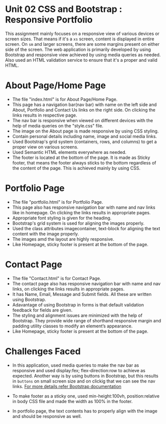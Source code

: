 # Unit 02 CSS and Bootstrap : Responsive Portfolio

This assignment mainly focuses on a responsive view of various devices or screen sizes. That means if it's a `xs` screen, content is displayed in entire screen. On `sm` and larger screens, there are some margins present on either side of the screen. The web application is primarily developed by using Bootstrap and responsive view achieved by using media queries as needed. Also used an HTML validation service to ensure that it's a proper and valid HTML.

# About Page/Home Page

* The file "index.html" is for About Page/Home Page.
* This page has a navigation bar(nav bar) with name on the left side and About, Portfolio and Contact Us links on the right side. On clicking the links results in respective page.
* The nav bar is responsive when viewed on different devices with the help of media queries on the "style.css" file.
* The image on the About page is made responsive by using CSS styling.
* Contain personal details including name, image and social media links.
* Used Bootstrap's grid system (containers, rows, and columns) to get a proper view on various screens.
* Used Semantic HTML elements everywhere as needed.
* The footer is located at the bottom of the page. It is made as Sticky footer, that means the footer always sticks to the bottom regardless of the content of the page. This is achieved mainly by using CSS. 

# Portfolio Page

* The file "portfolio.html" is for Portfolio Page.
* This page also has responsive navigation bar with name and nav links like in homepage. On clicking the links results in appropriate pages.
* Appropriate font styling is given for the heading.
* Bootstrap's grid system is used for aligning the images properly.
* Used the class attributes imagecontainer, text-block for aligning the text content with 
the image properly.
* The images amd the layout are highly responsive.
* Like Homepage, sticky footer is present at the bottom of the page.

# Contact Page

* The file "Contact.html" is for Contact Page.
* The contact page also has responsive navigation bar with name and nav links, on clicking the links results in appropriate pages.
* It has Name, Email, Message and Submit fields. All these are written using Bootstrap.
* Adavantage of using Bootstrap in forms is that default validation feedback for fields are given.
* The styling and alignment issues are minimized with the help of Bootstrap. They provide wide range of shorthand responsive margin and padding utility classes to modify an element’s appearance.
* Like Homepage, sticky footer is present at the bottom of the page.

# Challenges Faced

* In this application, used media queries to make the nav bar as responsive and used display:fex; flex-direction:row to achieve as expected. Another way is by using buttons  in Bootstrap, but this results in `buttons` on small screen size and on clickig that we can see the nav links. [For more details refer Bootstrap documentation](https://getbootstrap.com/docs/4.5/components/navbar/)

* To make footer as a sticky one, used min-height:100vh, position:relative in body CSS file and made the width as 100% in the footer.

* In portfolio page, the text contents has to properly align with the image and should be responsive as well. 



